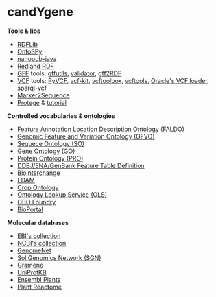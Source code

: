 candYgene
=========

**Tools & libs**
* [RDFLib](https://github.com/RDFLib)
* [OntoSPy](https://github.com/lambdamusic/OntoSPy)
* [nanopub-java](https://github.com/Nanopublication/nanopub-java)
* [Redland RDF](http://librdf.org/)
* [GFF](http://gmod.org/wiki/GFF3) tools:
  [gffutils](https://pypi.python.org/pypi/gffutils),
  [validator](https://github.com/modENCODE-DCC/validator),
  [gff2RDF](https://github.com/PBR/gff2RDF)
* [VCF](http://samtools.github.io/hts-specs/VCFv4.3.pdf) tools:
  [PyVCF](https://github.com/jamescasbon/PyVCF),
  [vcf-kit](https://github.com/AndersenLab/vcf-kit),
  [vcftoolbox](https://github.com/moonso/vcftoolbox),
  [vcftools](https://vcftools.github.io/),
  [Oracle's VCF loader](https://docs.oracle.com/cd/E27594_02/doc.101/e27509/resultdata.htm#CIAEBGAH), [sparql-vcf](https://github.com/JervenBolleman/sparql-vcf)
* [Marker2Sequence](https://github.com/PBR/Marker2Sequence)
* [Protege](https://github.com/protegeproject/protege) & [tutorial](https://github.com/geneontology/protege-tutorial)

**Controlled vocabularies & ontologies**
* [Feature Annotation Location Description Ontology (FALDO)](https://github.com/JervenBolleman/FALDO)
* [Genomic Feature and Variation Ontology (GFVO)](https://github.com/BioInterchange/Ontologies)
* [Sequece Ontology (SO)](http://www.sequenceontology.org/)
* [Gene Ontology (GO)](http://geneontology.org/)
* [Protein Ontology (PRO)](http://pir.georgetown.edu/pro/)
* [DDBJ/ENA/GenBank Feature Table Definition](http://www.insdc.org/documents/feature-table)
* [Biointerchange](https://www.codamono.com/biointerchange/)
* [EDAM](https://github.com/edamontology/edamontology)
* [Crop Ontology](http://www.cropontology.org/)
* [Ontology Lookup Service (OLS)](http://www.ebi.ac.uk/ols/)
* [OBO Foundry](http://www.obofoundry.org/)
* [BioPortal](https://bioportal.bioontology.org/)

**Molecular databases**
* [EBI's collection](http://ftp.ebi.ac.uk/pub/databases/)
* [NCBI's collection](http://ftp.ncbi.nlm.nih.gov/)
* [GenomeNet](http://www.genome.jp/)
* [Sol Genomics Network (SGN)](https://solgenomics.net/)
* [Gramene](http://gramene.org/)
* [UniProtKB](http://www.uniprot.org/downloads)
* [Ensembl Plants](http://plants.ensembl.org/)
* [Plant Reactome](http://plantreactome.gramene.org/)
